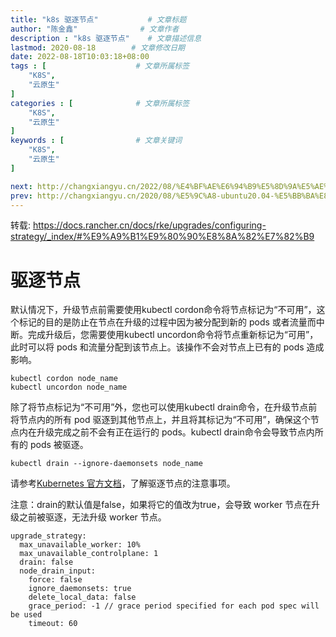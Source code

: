 ```yaml
---
title: "k8s 驱逐节点"           # 文章标题
author: "陈金鑫"              # 文章作者
description : "k8s 驱逐节点"    # 文章描述信息
lastmod: 2020-08-18        # 文章修改日期
date: 2022-08-18T10:03:18+08:00
tags : [                    # 文章所属标签
    "K8S",
    "云原生"
]
categories : [              # 文章所属标签
    "K8S",
    "云原生"
]
keywords : [                # 文章关键词
    "K8S",
    "云原生"
]

next: http://changxiangyu.cn/2022/08/%E4%BF%AE%E6%94%B9%E5%8D%9A%E5%AE%A2%E4%B8%BB%E9%A2%98/      # 下一篇博客地址
prev: http://changxiangyu.cn/2020/08/%E5%9C%A8-ubuntu20.04-%E5%BB%BA%E8%AE%BE-openvpn/  # 上一篇博客地址
---
```

转载: https://docs.rancher.cn/docs/rke/upgrades/configuring-strategy/_index/#%E9%A9%B1%E9%80%90%E8%8A%82%E7%82%B9

# 驱逐节点
默认情况下，升级节点前需要使用kubectl cordon命令将节点标记为“不可用”，这个标记的目的是防止在节点在升级的过程中因为被分配到新的 pods 或者流量而中断。完成升级后，您需要使用kubectl uncordon命令将节点重新标记为“可用”，此时可以将 pods 和流量分配到该节点上。该操作不会对节点上已有的 pods 造成影响。
```
kubectl cordon node_name
kubectl uncordon node_name
```

除了将节点标记为“不可用”外，您也可以使用kubectl drain命令，在升级节点前将节点内的所有 pod 驱逐到其他节点上，并且将其标记为“不可用”，确保这个节点内在升级完成之前不会有正在运行的 pods。kubectl drain命令会导致节点内所有的 pods 被驱逐。
```
kubectl drain --ignore-daemonsets node_name  
```

请参考[Kubernetes 官方文档](https://kubernetes.io/docs/tasks/administer-cluster/safely-drain-node/)，了解驱逐节点的注意事项。

注意：drain的默认值是false，如果将它的值改为true，会导致 worker 节点在升级之前被驱逐，无法升级 worker 节点。
```
upgrade_strategy:
  max_unavailable_worker: 10%
  max_unavailable_controlplane: 1
  drain: false
  node_drain_input:
    force: false
    ignore_daemonsets: true
    delete_local_data: false
    grace_period: -1 // grace period specified for each pod spec will be used
    timeout: 60
```